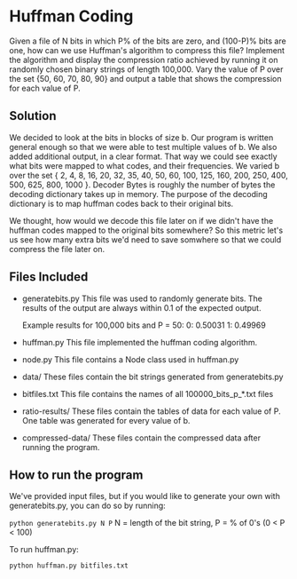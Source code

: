 # Huffman Coding
Given a file of N bits in which P% of the bits are zero, and (100-P)% 
bits are one, how can we use Huffman's algorithm to compress this file?
Implement the algorithm and display the compression ratio achieved by
running it on randomly chosen binary strings of length 100,000.
Vary the value of P over the set {50, 60, 70, 80, 90} and output a 
table that shows the compression for each value of P.

## Solution
We decided to look at the bits in blocks of size b. Our program is 
written general enough so that we were able to test multiple values of b.
We also added additional output, in a clear format. That way we could
see exactly what bits were mapped to what codes, and their frequencies.
We varied b over the set { 2, 4, 8, 16, 20, 32, 35, 40, 50, 60, 100, 125, 
160, 200, 250, 400, 500, 625, 800, 1000 }. Decoder Bytes is roughly the
number of bytes the decoding dictionary takes up in memory. The purpose
of the decoding dictionary is to map huffman codes back to their original 
bits.

We thought, how would we decode this file later on if we didn't have the
huffman codes mapped to the original bits somewhere? So this metric let's
us see how many extra bits we'd need to save somwhere so that we could
compress the file later on.

## Files Included
- generatebits.py
  This file was used to randomly generate bits. The results of the output 
  are always within 0.1 of the expected output.

  Example results for 100,000 bits and P = 50:
    0: 0.50031
    1: 0.49969

- huffman.py
  This file implemented the huffman coding algorithm.

- node.py
  This file contains a Node class used in huffman.py

- data/
  These files contain the bit strings generated from generatebits.py

- bitfiles.txt
  This file contains the names of all 100000_bits_p_*.txt files

- ratio-results/
  These files contain the tables of data for each value of P.
  One table was generated for every value of b.

- compressed-data/
  These files contain the compressed data after running the program.

## How to run the program
We've provided input files, but if you would like to generate your
own with generatebits.py, you can do so by running:

  `python generatebits.py N P` 
  N = length of the bit string, P = % of 0's (0 < P < 100)

To run huffman.py:

  `python huffman.py bitfiles.txt`
